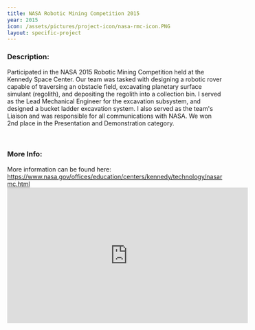 ```yaml
---
title: NASA Robotic Mining Competition 2015
year: 2015
icon: /assets/pictures/project-icon/nasa-rmc-icon.PNG
layout: specific-project
---
```

<p>
<h3>Description:</h3>
Participated in the NASA 2015 Robotic Mining Competition held at the Kennedy Space Center. Our team was tasked with designing a robotic rover capable of traversing an obstacle field, excavating planetary surface simulant (regolith), and depositing the regolith into a collection bin. I served as the Lead Mechanical Engineer for the excavation subsystem, and designed a bucket ladder excavation system. I also served as the team's Liaison and was responsible for all communications with NASA. We won 2nd place in the Presentation and Demonstration category.
</p>
<br>
<h3>More Info:</h3>
More information can be found here: 
<a href="https://www.nasa.gov/offices/education/centers/kennedy/technology/nasarmc.html" target="_blank">https://www.nasa.gov/offices/education/centers/kennedy/technology/nasarmc.html</a>
<br>
<iframe width="560" height="315" src="https://www.youtube.com/embed/yOVwGsZ0rGk" frameborder="0" allowfullscreen></iframe>

